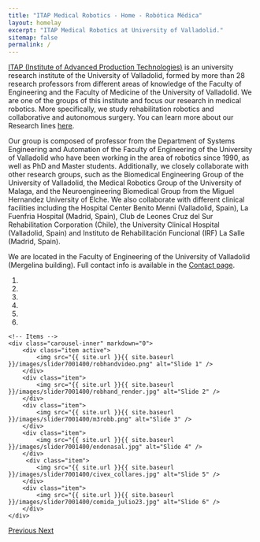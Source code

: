 ```yaml
---
title: "ITAP Medical Robotics - Home - Robótica Médica"
layout: homelay
excerpt: "ITAP Medical Robotics at University of Valladolid."
sitemap: false
permalink: /
---
```


  

[ITAP (Institute of Advanced Production Technologies)](https://www.itap.uva.es/) is an university research institute of the University of Valladolid, formed by more than 28 research professors from different areas of knowledge of the Faculty of Engineering and the Faculty of Medicine of the University of Valladolid. 
We are one of the groups of this institute and focus our research in medical robotics. More specifically, we study rehabilitation robotics and collaborative and autonomous surgery. You can learn more about our Research lines [here](/research).

Our group is composed of professor from the Department of Systems Engineering and Automation of the Faculty of Engineering of the University of Valladolid who have been working in the area of robotics since 1990, 
as well as PhD and Master students. Additionally, we closely collaborate with other research groups, such as the Biomedical Engineering Group of the University of Valladolid, the Medical Robotics Group of the University of
Malaga, and the Neuroengineering Biomedical Group from the Miguel Hernandez University of Elche. We also collaborate with different clinical facilities including the Hospital Center Benito Menni (Valladolid, Spain), La Fuenfria Hospital (Madrid, Spain), Club de Leones Cruz del Sur Rehabilitation Corporation (Chile), the University Clinical Hospital (Valladolid, Spain) and Instituto de Rehabilitación Funcional (IRF) La Salle (Madrid, Spain).

We are located in the Faculty of Engineering of the University of Valladolid (Mergelina building). Full contact info is available in the [Contact page](/contact).

<div markdown="0" id="carousel" class="carousel slide" data-ride="carousel" data-interval="4000" data-pause="hover" >
    <!-- Menu -->
    <ol class="carousel-indicators">
        <li data-target="#carousel" data-slide-to="0" class="active"></li>
        <li data-target="#carousel" data-slide-to="1"></li>
        <li data-target="#carousel" data-slide-to="2"></li>
        <li data-target="#carousel" data-slide-to="3"></li>
        <li data-target="#carousel" data-slide-to="4"></li>
        <li data-target="#carousel" data-slide-to="5"></li>
    </ol>

    <!-- Items -->
    <div class="carousel-inner" markdown="0">
        <div class="item active">
            <img src="{{ site.url }}{{ site.baseurl }}/images/slider7001400/robhandvideo.png" alt="Slide 1" />
        </div>
        <div class="item">
            <img src="{{ site.url }}{{ site.baseurl }}/images/slider7001400/robhand_render.jpg" alt="Slide 2" />
        </div>
        <div class="item">
            <img src="{{ site.url }}{{ site.baseurl }}/images/slider7001400/m3robb.png" alt="Slide 3" />
        </div>
        <div class="item">
            <img src="{{ site.url }}{{ site.baseurl }}/images/slider7001400/endonasal.jpg" alt="Slide 4" />
        </div>       
         <div class="item">
            <img src="{{ site.url }}{{ site.baseurl }}/images/slider7001400/civex_collares.jpg" alt="Slide 5" />
        </div>
        <div class="item">
            <img src="{{ site.url }}{{ site.baseurl }}/images/slider7001400/comida_julio23.jpg" alt="Slide 6" />
        </div>
    </div>
  <a class="left carousel-control" href="#carousel" role="button" data-slide="prev">
    <span class="glyphicon glyphicon-chevron-left" aria-hidden="true"></span>
    <span class="sr-only">Previous</span>
  </a>
  <a class="right carousel-control" href="#carousel" role="button" data-slide="next">
    <span class="glyphicon glyphicon-chevron-right" aria-hidden="true"></span>
    <span class="sr-only">Next</span>
  </a>
</div>

<!--

We are grateful for funding from Leiden University, [NWO](www.nwo.nl) ([Vidi talent scheme](http://www.nwo.nl/en/research-and-results/programmes/Talent+Scheme) and the [Frontiers in Nanoscience program](https://www.universiteitleiden.nl/en/research/research-projects/science/frontiers-of-nanoscience-nanofront)), and from an [ERC starting grant](https://erc.europa.eu/funding/starting-grants).

<figure class="fourth">
  <img src="{{ site.url }}{{ site.baseurl }}/images/logopic/Logo_Leiden.jpg" style="width: 210px">
  <img src="{{ site.url }}{{ site.baseurl }}/images/logopic/Logo_Nanofront.jpg" style="width: 110px">
  <img src="{{ site.url }}{{ site.baseurl }}/images/logopic/Logo_NWO.jpg" style="width: 120px">
  <img src="{{ site.url }}{{ site.baseurl }}/images/logopic/Logo_ERC.jpg" style="width: 110px">
</figure>

-->
